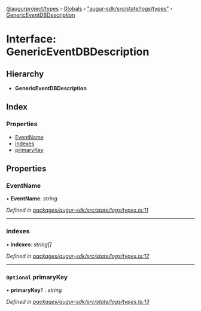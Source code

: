 [@augurproject/types](../README.md) › [Globals](../globals.md) › ["augur-sdk/src/state/logs/types"](../modules/_augur_sdk_src_state_logs_types_.md) › [GenericEventDBDescription](_augur_sdk_src_state_logs_types_.genericeventdbdescription.md)

# Interface: GenericEventDBDescription

## Hierarchy

* **GenericEventDBDescription**

## Index

### Properties

* [EventName](_augur_sdk_src_state_logs_types_.genericeventdbdescription.md#eventname)
* [indexes](_augur_sdk_src_state_logs_types_.genericeventdbdescription.md#indexes)
* [primaryKey](_augur_sdk_src_state_logs_types_.genericeventdbdescription.md#optional-primarykey)

## Properties

###  EventName

• **EventName**: *string*

*Defined in [packages/augur-sdk/src/state/logs/types.ts:11](https://github.com/AugurProject/augur/blob/69c4be52bf/packages/augur-sdk/src/state/logs/types.ts#L11)*

___

###  indexes

• **indexes**: *string[]*

*Defined in [packages/augur-sdk/src/state/logs/types.ts:12](https://github.com/AugurProject/augur/blob/69c4be52bf/packages/augur-sdk/src/state/logs/types.ts#L12)*

___

### `Optional` primaryKey

• **primaryKey**? : *string*

*Defined in [packages/augur-sdk/src/state/logs/types.ts:13](https://github.com/AugurProject/augur/blob/69c4be52bf/packages/augur-sdk/src/state/logs/types.ts#L13)*
